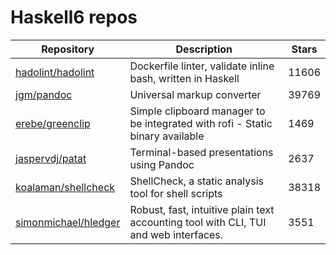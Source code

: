 # Haskell6 repos

| Repository                                                      | Description                                                                          | Stars |
| --------------------------------------------------------------- | ------------------------------------------------------------------------------------ | ----- |
| [hadolint/hadolint](https://github.com/hadolint/hadolint)       | Dockerfile linter, validate inline bash, written in Haskell                          | 11606 |
| [jgm/pandoc](https://github.com/jgm/pandoc)                     | Universal markup converter                                                           | 39769 |
| [erebe/greenclip](https://github.com/erebe/greenclip)           | Simple clipboard manager to be integrated with rofi - Static binary available        | 1469  |
| [jaspervdj/patat](https://github.com/jaspervdj/patat)           | Terminal-based presentations using Pandoc                                            | 2637  |
| [koalaman/shellcheck](https://github.com/koalaman/shellcheck)   | ShellCheck, a static analysis tool for shell scripts                                 | 38318 |
| [simonmichael/hledger](https://github.com/simonmichael/hledger) | Robust, fast, intuitive plain text accounting tool with CLI, TUI and web interfaces. | 3551  |
